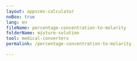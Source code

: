 ```yaml
---
layout: appscms-calculator
noBox: true
lang: en
fileName: percentage-concentration-to-molarity
folderName: mixture-solution
tool: medical-converters
permalink: /percentage-concentration-to-molarity

---
```


